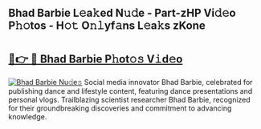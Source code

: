 ## Bhad Barbie L𝚎a𝚔ed N𝚞𝚍e - Part-zHP Vi𝚍𝚎o P𝚑𝚘tos - H𝚘𝚝 O𝚗𝚕yf𝚊ns L𝚎a𝚔s zKone

# <h2><a href="http://kfa7dn.oniu.top/?m=Bhad+Barbie">🔗👉 🔴 Bhad Barbie P𝚑ot𝚘𝚜 V𝚒d𝚎o</a></h2>

[![Bhad Barbie Nu𝚍e𝚜](https://i.imgur.com/0qMVB7G.gif)](http://kfa7dn.oniu.top/?m=Bhad+Barbie)
Social media innovator Bhad Barbie, celebrated for publishing dance and lifestyle content, featuring dance presentations and personal vlogs. Trailblazing scientist researcher Bhad Barbie, recognized for their groundbreaking discoveries and commitment to advancing knowledge.  
